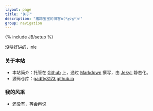 ```yaml
---
layout: page
title: "关于"
description: "猪蹄宝宝的博客n(*≧▽≦*)n"
group: navigation
---
```

{% include JB/setup %}

没啥好讲的，nie

### 关于本站

* 本站简介：托管在 [Github](http://github.com) 上，通过 [Markdown](http://wowubuntu.com/markdown/) 撰写，由 [Jekyll](http://jekyllrb.com/) 静态化。
* 源码仓库：[gadfly3173.github.io](https://github.com/gadfly3173/gadfly3173.github.io)

### 我的风采

* 还没有，等会再说

